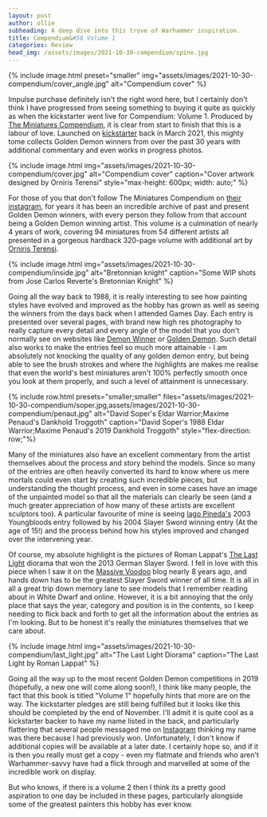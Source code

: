 ```yaml
---
layout: post
author: ollie
subheading: A deep dive into this trove of Warhammer inspiration.
title: Compendium&#58 Volume 1
categories: Review
head_img: /assets/images/2021-10-30-compendium/spine.jpg
---
```

{% include image.html preset="smaller" img="assets/images/2021-10-30-compendium/cover_angle.jpg" alt="Compendium cover" %}

Impulse purchase definitely isn't the right word here, but I certainly don't think I have progressed from seeing something to buying it quite as quickly as when the kickstarter went live for Compendium: Volume 1. Produced by [The Miniatures Compendium](https://www.theminiaturescompendium.com/), it is clear from start to finish that this is a labour of love. Launched on [kickstarter](https://www.kickstarter.com/projects/miniaturescompendium/compendium-volume-one/description) back in March 2021, this mighty tome collects Golden Demon winners from over the past 30 years with additional commentary and even works in progress photos.

<!--more-->

{% include image.html img="assets/images/2021-10-30-compendium/cover.jpg" alt="Compendium cover" caption="Cover artwork designed by Orniris Terensi" style="max-height: 600px; width: auto;" %}

For those of you that don't follow The Miniatures Compendium on [their instagram](https://www.instagram.com/thegoldendemoncompendium/), for years it has been an incredible archive of past and present Golden Demon winners, with every person they follow from that account being a Golden Demon winning artist. This volume is a culmination of nearly 4 years of work, covering 94 miniatures from 54 different artists all presented in a gorgeous hardback 320-page volume with additional art by [Orniris Terensi](https://www.instagram.com/orniris/).

{% include image.html img="assets/images/2021-10-30-compendium/inside.jpg" alt="Bretonnian knight" caption="Some WIP shots from Jose Carlos Reverte's Bretonnian Knight" %}

Going all the way back to 1988, it is really interesting to see how painting styles have evolved and improved as the hobby has grown as well as seeing the winners from the days back when I attended Games Day. Each entry is presented over several pages, with brand new high res photography to really capture every detail and every angle of the model that you don't normally see on websites like [Demon Winner](http://demonwinner.free.fr/) or [Golden Demon](https://golden-demon.com/). Such detail also works to make the entries feel so much more attainable - I am absolutely not knocking the quality of any golden demon entry, but being able to see the brush strokes and where the highlights are makes me realise that even the world's best miniatures aren't 100% perfectly smooth once you look at them properly, and such a level of attainment is unnecessary.

{% include row.html presets="smaller;smaller" files="assets/images/2021-10-30-compendium/soper.jpg,assets/images/2021-10-30-compendium/penaut.jpg" alt="David Soper's Eldar Warrior;Maxime Penaud's Dankhold Troggoth"  caption="David Soper's 1988 Eldar Warrior;Maxime Penaud's 2019 Dankhold Troggoth" style="flex-direction: row;"%}

Many of the miniatures also have an excellent commentary from the artist themselves about the process and story behind the models. Since so many of the entries are often heavily converted its hard to know where us mere mortals could even start by creating such incredible pieces, but understanding the thought process, and even in some cases have an image of the unpainted model so that all the materials can clearly be seen (and a much greater appreciation of how many of these artists are excellent sculptors too). A particular favourite of mine is seeing [Iago Pineda's](https://www.instagram.com/iagop_works/) 2003 Youngbloods entry followed by his 2004 Slayer Sword winning entry (At the age of 15!) and the process behind how his styles improved and changed over the intervening year.

Of course, my absolute highlight is the pictures of Roman Lappat's [The Last Light](http://massivevoodoo.blogspot.com/2013/11/the-last-light.html) diorama that won the 2013 German Slayer Sword. I fell in love with this piece when I saw it on the [Massive Voodoo](http://massivevoodoo.blogspot.com/) blog nearly 8 years ago, and hands down has to be the greatest Slayer Sword winner of all time. It is all in all a great trip down memory lane to see models that I remember reading about in White Dwarf and online. However, it is a bit annoying that the only place that says the year, category and position is in the contents, so I keep needing to flick back and forth to get all the information about the entries as I'm looking. But to be honest it's really the miniatures themselves that we care about.

{% include image.html img="assets/images/2021-10-30-compendium/last_light.jpg" alt="The Last Light Diorama" caption="The Last Light by Roman Lappat" %}

Going all the way up to the most recent Golden Demon competitions in 2019 (hopefully, a new one will come along soon!), I think like many people, the fact that this book is titled "Volume 1" hopefully hints that more are on the way. The kickstarter pledges are still being fulfilled but it looks like this should be completed by the end of November. I'll admit it is quite cool as a kickstarter backer to have my name listed in the back, and particularly flattering that several people messaged me on [Instagram](https://www.instagram.com/ifthehuefits.blog/) thinking my name was there because I had previously won. Unfortunately, I don't know if additional copies will be available at a later date. I certainly hope so, and if it is then you really must get a copy - even my flatmate and friends who aren't Warhammer-savvy have had a flick through and marvelled at some of the incredible work on display.

But who knows, if there is a volume 2 then I think its a pretty good aspiration to one day be included in these pages, particularly alongside some of the greatest painters this hobby has ever know.